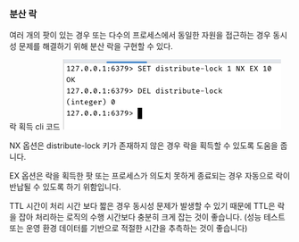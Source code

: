 ### 분산 락
여러 개의 팟이 있는 경우 또는 다수의 프로세스에서 동일한 자원을 접근하는 경우
동시성 문제를 해결하기 위해 분산 락을 구현할 수 있다.

락 획득 cli 코드
![distribute-lock.png](images%2Fdistribute-lock.png)

NX 옵션은 distribute-lock 키가 존재하지 않은 경우 락을 획득할 수 있도록 도움을 줍니다.

EX 옵션은 락을 획득한 팟 또는 프로세스가 의도치 못하게 종료되는 경우 자동으로 락이 반납될 수 있도록 하기 위함입니다.

TTL 시간이 처리 시간 보다 짧은 경우 동시성 문제가 발생할 수 있기 때문에 TTL은 락을 잡아 처리하는 로직의 수행 시간보다 충분히 크게 잡는 것이 좋습니다.
(성능 테스트 또는 운영 환경 데이터를 기반으로 적절한 시간을 추측하는 것이 좋습니다)

